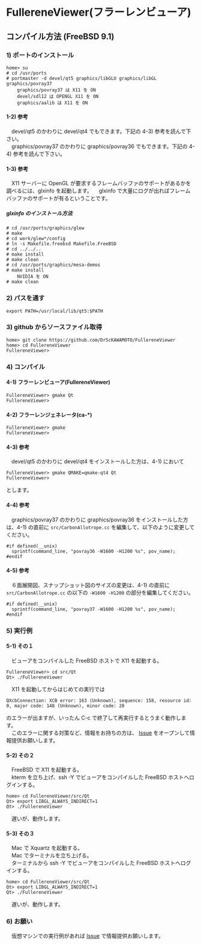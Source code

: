 # FullereneViewer(フラーレンビューア)
## コンパイル方法 (FreeBSD 9.1)
### 1) ポートのインストール
    home> su
    # cd /usr/ports
    # portmaster -d devel/qt5 graphics/libGLU graphics/libGL graphics/povray37
        graphics/povray37 は X11 を ON
        devel/sdl12 は OPENGL X11 を ON
        graphics/aalib は X11 を ON

#### 1-2) 参考
　devel/qt5 のかわりに devel/qt4 でもできます。下記の 4-3) 参考を読んで下さい。  
　graphics/povray37 のかわりに graphics/povray36 でもできます。下記の 4-4) 参考を読んで下さい。

#### 1-3) 参考
　X11 サーバーに OpenGL が要求するフレームバッファのサポートがあるかを調べるには、glxinfo を起動します。
　glxinfo で大量にログが出ればフレームバッファのサポートが有るということです。

##### glxinfo のインストール方法
    # cd /usr/ports/graphics/glew
    # make
    # cd work/glew*/config
    # ln -s Makefile.freebsd Makefile.FreeBSD
    # cd ../../..
    # make install
    # make clean
    # cd /usr/ports/graphics/mesa-demos
    # make install
        NVIDIA を ON
    # make clean

### 2) パスを通す
    export PATH=/usr/local/lib/qt5:$PATH

### 3) github からソースファイル取得
    home> git clone https://github.com/DrScKAWAMOTO/FullereneViewer
    home> cd FullereneViewer
    FullereneViewer> 

### 4) コンパイル
#### 4-1) フラーレンビューア(FullereneViewer)
    FullereneViewer> gmake Qt
    FullereneViewer> 

#### 4-2) フラーレンジェネレータ(ca-*)
    FullereneViewer> gmake
    FullereneViewer> 

#### 4-3) 参考
　devel/qt5 のかわりに devel/qt4 をインストールした方は、4-1) において

    FullereneViewer> gmake QMAKE=qmake-qt4 Qt
    FullereneViewer> 

とします。

#### 4-4) 参考
　graphics/povray37 のかわりに graphics/povray36 をインストールした方は、4-1) の直前に `src/CarbonAllotrope.cc` を編集して、以下のように変更してください。

    #if defined(__unix)
      sprintf(command_line, "povray36 -W1600 -H1200 %s", pov_name);
    #endif

#### 4-5) 参考
　６面展開図、スナップショット図のサイズの変更は、4-1) の直前に `src/CarbonAllotrope.cc` の以下の `-W1600 -H1200` の部分を編集してください。

    #if defined(__unix)
      sprintf(command_line, "povray37 -W1600 -H1200 %s", pov_name);
    #endif

### 5) 実行例
#### 5-1) その１
　ビューアをコンパイルした FreeBSD ホストで X11 を起動する。

    FullereneViewer> cd src/Qt
    Qt> ./FullereneViewer

　X11 を起動してからはじめての実行では

    QXcbConnection: XCB error: 163 (Unknown), sequence: 158, resource id: 0, major code: 148 (Unknown), minor code: 20

のエラーが出ますが、いったん C-c で終了して再実行するとうまく動作します。  
　このエラーに関する対策など、情報をお持ちの方は、 [Issue](https://github.com/DrScKAWAMOTO/FullereneViewer/issues) をオープンして情報提供お願いします。

#### 5-2) その２
　FreeBSD で X11 を起動する。  
　kterm を立ち上げ、ssh -Y でビューアをコンパイルした FreeBSD ホストへログインする。

    home> cd FullereneViewer/src/Qt
    Qt> export LIBGL_ALWAYS_INDIRECT=1
    Qt> ./FullereneViewer

　遅いが、動作します。

#### 5-3) その３
　Mac で Xquartz を起動する。  
　Mac でターミナルを立ち上げる。  
　ターミナルから ssh -Y でビューアをコンパイルした FreeBSD ホストへログインする。

    home> cd FullereneViewer/src/Qt
    Qt> export LIBGL_ALWAYS_INDIRECT=1
    Qt> ./FullereneViewer

　遅いが、動作します。

### 6) お願い
　仮想マシンでの実行例があれば [Issue](https://github.com/DrScKAWAMOTO/FullereneViewer/issues) で情報提供お願いします。

